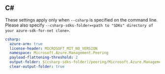 ## C# 


These settings apply only when `--csharp` is specified on the command line.
Please also specify `--csharp-sdks-folder=<path to "SDKs" directory of your azure-sdk-for-net clone>`.

``` yaml $(csharp)
csharp:
  azure-arm: true
  license-header: MICROSOFT_MIT_NO_VERSION
  namespace: Microsoft.Azure.Management.Peering
  payload-flattening-threshold: 2
  output-folder: $(csharp-sdks-folder)/peering/Microsoft.Azure.Management.Peering/src/Generated
  clear-output-folder: true
```
